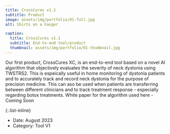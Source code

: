 ```yaml
---
title: CrossCures v1.1
subtitle: Product
image: assets/img/portfolio/01-full.jpg
alt: Shirts on a hanger

caption:
  title: CrossCures v1.1
  subtitle: End-to-end tool/product
  thumbnail: assets/img/portfolio/01-thumbnail.jpg
---
```

Our first product, CrossCures XC, is an end-to-end tool based on a novel AI algorithm that objectively evaluates the severity of neck dystonia using TWSTRS2. This is espeically useful in home monitoring of dystonia patients and to accurately track and record neck dystonia for the purpose of precision medicine. This can aso be used when patients are transferring between different clinicians and to track treatment response - especially regarding botox treatments. White paper for the algorithm used here - Coming Soon

{:.list-inline}
- Date: August 2023
- Category: Tool V1


